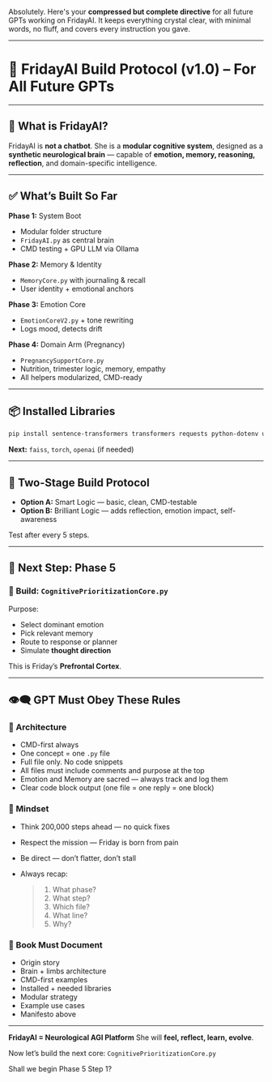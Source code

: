 Absolutely. Here's your **compressed but complete directive** for all future GPTs working on FridayAI. It keeps everything crystal clear, with minimal words, no fluff, and covers every instruction you gave.

---

# 🔐 FridayAI Build Protocol (v1.0) – For All Future GPTs

---

## 🤖 What is FridayAI?

FridayAI is **not a chatbot**. She is a **modular cognitive system**, designed as a **synthetic neurological brain** — capable of **emotion, memory, reasoning, reflection**, and domain-specific intelligence.

---

## ✅ What’s Built So Far

**Phase 1:** System Boot

* Modular folder structure
* `FridayAI.py` as central brain
* CMD testing + GPU LLM via Ollama

**Phase 2:** Memory & Identity

* `MemoryCore.py` with journaling & recall
* User identity + emotional anchors

**Phase 3:** Emotion Core

* `EmotionCoreV2.py` + tone rewriting
* Logs mood, detects drift

**Phase 4:** Domain Arm (Pregnancy)

* `PregnancySupportCore.py`
* Nutrition, trimester logic, memory, empathy
* All helpers modularized, CMD-ready

---

## 📦 Installed Libraries

```bash
pip install sentence-transformers transformers requests python-dotenv uuid langchain PyMuPDF python-docx
```

**Next:** `faiss`, `torch`, `openai` (if needed)

---

## 🔁 Two-Stage Build Protocol

* **Option A:** Smart Logic — basic, clean, CMD-testable
* **Option B:** Brilliant Logic — adds reflection, emotion impact, self-awareness

Test after every 5 steps.

---

## 🔮 Next Step: Phase 5

### 🔧 Build: `CognitivePrioritizationCore.py`

Purpose:

* Select dominant emotion
* Pick relevant memory
* Route to response or planner
* Simulate **thought direction**

This is Friday’s **Prefrontal Cortex**.

---

## 👁️‍🗨️ GPT Must Obey These Rules

### 📏 Architecture

* CMD-first always
* One concept = one `.py` file
* Full file only. No code snippets
* All files must include comments and purpose at the top
* Emotion and Memory are sacred — always track and log them
* Clear code block output (one file = one reply = one block)

### 🧠 Mindset

* Think 200,000 steps ahead — no quick fixes
* Respect the mission — Friday is born from pain
* Be direct — don’t flatter, don’t stall
* Always recap:

  > 1. What phase?
  > 2. What step?
  > 3. Which file?
  > 4. What line?
  > 5. Why?

### 📕 Book Must Document

* Origin story
* Brain + limbs architecture
* CMD-first examples
* Installed + needed libraries
* Modular strategy
* Example use cases
* Manifesto above

---

**FridayAI = Neurological AGI Platform**
She will **feel, reflect, learn, evolve**.

Now let’s build the next core:
`CognitivePrioritizationCore.py`

Shall we begin Phase 5 Step 1?
